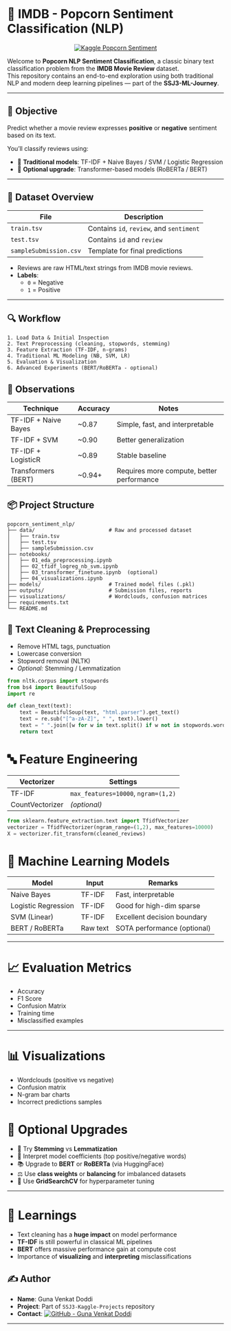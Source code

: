 # 🍿 IMDB - Popcorn Sentiment Classification (NLP)

<p align="center">
  <a href="https://www.kaggle.com/competitions/word2vec-nlp-tutorial">
    <img src="https://img.shields.io/badge/Kaggle-Popcorn_Review_Classification-orange?style=for-the-badge&logo=kaggle&logoColor=white" alt="Kaggle Popcorn Sentiment"/>
  </a>
</p>

Welcome to **Popcorn NLP Sentiment Classification**, a classic binary text classification problem from the **IMDB Movie Review** dataset.  
This repository contains an end-to-end exploration using both traditional NLP and modern deep learning pipelines — part of the **SSJ3-ML-Journey**.

---

## 🎯 Objective

Predict whether a movie review expresses **positive** or **negative** sentiment based on its text.

You’ll classify reviews using:

- 🧠 **Traditional models**: TF-IDF + Naive Bayes / SVM / Logistic Regression  
- 🤖 **Optional upgrade**: Transformer-based models (RoBERTa / BERT)

---

## 📁 Dataset Overview

| File                  | Description                              |
|-----------------------|------------------------------------------|
| `train.tsv`           | Contains `id`, `review`, and `sentiment` |
| `test.tsv`            | Contains `id` and `review`               |
| `sampleSubmission.csv`| Template for final predictions            |

- Reviews are raw HTML/text strings from IMDB movie reviews.
- **Labels**:  
  - `0` = Negative  
  - `1` = Positive

---

## 🔍 Workflow

```
1. Load Data & Initial Inspection
2. Text Preprocessing (cleaning, stopwords, stemming)
3. Feature Extraction (TF-IDF, n-grams)
4. Traditional ML Modeling (NB, SVM, LR)
5. Evaluation & Visualization
6. Advanced Experiments (BERT/RoBERTa - optional)
```

## 🧪 Observations

| Technique               | Accuracy | Notes                                      |
|-------------------------|----------|--------------------------------------------|
| TF-IDF + Naive Bayes    | ~0.87    | Simple, fast, and interpretable            |
| TF-IDF + SVM            | ~0.90    | Better generalization                      |
| TF-IDF + LogisticR      | ~0.89    | Stable baseline                            |
| Transformers (BERT)     | ~0.94+   | Requires more compute, better performance  |

## 📦 Project Structure

```
popcorn_sentiment_nlp/
├── data/                        # Raw and processed dataset
│   ├── train.tsv
│   ├── test.tsv
│   ├── sampleSubmission.csv
├── notebooks/
│   ├── 01_eda_preprocessing.ipynb
│   ├── 02_tfidf_logreg_nb_svm.ipynb
│   ├── 03_transformer_finetune.ipynb  (optional)
│   ├── 04_visualizations.ipynb
├── models/                      # Trained model files (.pkl)
├── outputs/                     # Submission files, reports
├── visualizations/              # Wordclouds, confusion matrices
├── requirements.txt
└── README.md
```

## 🧼 Text Cleaning & Preprocessing

- Remove HTML tags, punctuation  
- Lowercase conversion  
- Stopword removal (NLTK)  
- *Optional:* Stemming / Lemmatization  

```python
from nltk.corpus import stopwords
from bs4 import BeautifulSoup
import re

def clean_text(text):
    text = BeautifulSoup(text, "html.parser").get_text()
    text = re.sub("[^a-zA-Z]", " ", text).lower()
    text = " ".join([w for w in text.split() if w not in stopwords.words("english")])
    return text
```

# 🔤 Feature Engineering

| Vectorizer        | Settings                          |
|-------------------|-----------------------------------|
| TF-IDF            | `max_features=10000`, `ngram=(1,2)` |
| CountVectorizer   | *(optional)*                      |

```python
from sklearn.feature_extraction.text import TfidfVectorizer
vectorizer = TfidfVectorizer(ngram_range=(1,2), max_features=10000)
X = vectorizer.fit_transform(cleaned_reviews)
```

# 🤖 Machine Learning Models

| Model              | Input     | Remarks                          |
|-------------------|-----------|----------------------------------|
| Naive Bayes       | TF-IDF    | Fast, interpretable              |
| Logistic Regression | TF-IDF  | Good for high-dim sparse         |
| SVM (Linear)      | TF-IDF    | Excellent decision boundary      |
| BERT / RoBERTa    | Raw text  | SOTA performance (optional)      |

---

# 📈 Evaluation Metrics

- Accuracy  
- F1 Score  
- Confusion Matrix  
- Training time  
- Misclassified examples  

---

# 📊 Visualizations

- Wordclouds (positive vs negative)  
- Confusion matrix  
- N-gram bar charts  
- Incorrect predictions samples  

# 🧪 Optional Upgrades

- 🔁 Try **Stemming** vs **Lemmatization**
- 🔎 Interpret model coefficients (top positive/negative words)
- 📚 Upgrade to **BERT** or **RoBERTa** (via HuggingFace)
- ⚖️ Use **class weights** or **balancing** for imbalanced datasets
- 🧪 Use **GridSearchCV** for hyperparameter tuning

---

# 🧠 Learnings

- Text cleaning has a **huge impact** on model performance  
- **TF-IDF** is still powerful in classical ML pipelines  
- **BERT** offers massive performance gain at compute cost  
- Importance of **visualizing** and **interpreting** misclassifications  

## ✍️ Author

- **Name**: Guna Venkat Doddi  
- **Project**: Part of `SSJ3-Kaggle-Projects` repository  
- **Contact**: [![GitHub - Guna Venkat Doddi](https://img.shields.io/badge/GitHub-Guna--Venkat--Doddi-black?logo=github&style=flat-square)](https://github.com/Guna-Venkat)

---